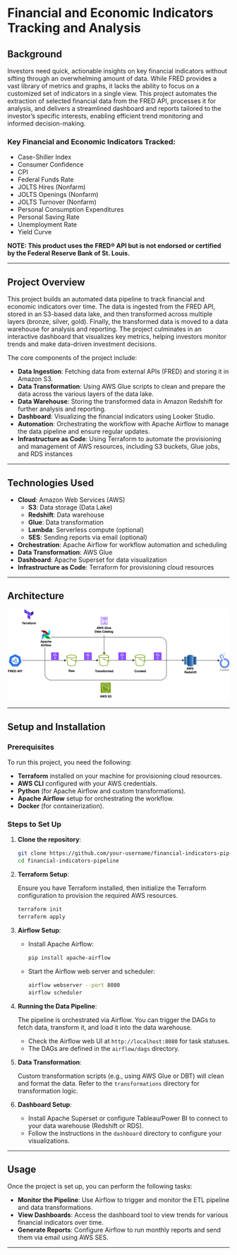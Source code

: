 # Financial and Economic Indicators Tracking and Analysis

## Background

Investors need quick, actionable insights on key financial indicators without sifting through an overwhelming amount of data. While FRED provides a vast library of metrics and graphs, it lacks the ability to focus on a customized set of indicators in a single view. This project automates the extraction of selected financial data from the FRED API, processes it for analysis, and delivers a streamlined dashboard and reports tailored to the investor’s specific interests, enabling efficient trend monitoring and informed decision-making.

### Key Financial and Economic Indicators Tracked:
- Case-Shiller Index
- Consumer Confidence
- CPI
- Federal Funds Rate
- JOLTS Hires (Nonfarm)
- JOLTS Openings (Nonfarm)
- JOLTS Turnover (Nonfarm)
- Personal Consumption Expenditures
- Personal Saving Rate
- Unemployment Rate
- Yield Curve

**NOTE: This product uses the FRED® API but is not endorsed or certified by the Federal Reserve Bank of St. Louis.**

---

## Project Overview

This project builds an automated data pipeline to track financial and economic indicators over time. The data is ingested from the FRED API, stored in an S3-based data lake, and then transformed across multiple layers (bronze, silver, gold). Finally, the transformed data is moved to a data warehouse for analysis and reporting. The project culminates in an interactive dashboard that visualizes key metrics, helping investors monitor trends and make data-driven investment decisions.

The core components of the project include:
- **Data Ingestion**: Fetching data from external APIs (FRED) and storing it in Amazon S3.
- **Data Transformation**: Using AWS Glue scripts to clean and prepare the data across the various layers of the data lake.
- **Data Warehouse**: Storing the transformed data in Amazon Redshift for further analysis and reporting.
- **Dashboard**: Visualizing the financial indicators using Looker Studio.
- **Automation**: Orchestrating the workflow with Apache Airflow to manage the data pipeline and ensure regular updates.
- **Infrastructure as Code**: Using Terraform to automate the provisioning and management of AWS resources, including S3 buckets, Glue jobs, and RDS instances

---

## Technologies Used

- **Cloud**: Amazon Web Services (AWS)
  - **S3**: Data storage (Data Lake)
  - **Redshift**: Data warehouse
  - **Glue**: Data transformation
  - **Lambda**: Serverless compute (optional)
  - **SES**: Sending reports via email (optional)
- **Orchestration**: Apache Airflow for workflow automation and scheduling
- **Data Transformation**: AWS Glue
- **Dashboard**: Apache Superset for data visualization
- **Infrastructure as Code**: Terraform for provisioning cloud resources

---

## Architecture

![Architecture Diagram](https://github.com/eulloa10/financial-data-pipeline/blob/main/fred_fdp_architecture_diagram.png?raw=true)

---

## Setup and Installation

### Prerequisites

To run this project, you need the following:

- **Terraform** installed on your machine for provisioning cloud resources.
- **AWS CLI** configured with your AWS credentials.
- **Python** (for Apache Airflow and custom transformations).
- **Apache Airflow** setup for orchestrating the workflow.
- **Docker** (for containerization).

### Steps to Set Up

1. **Clone the repository**:

    ```bash
    git clone https://github.com/your-username/financial-indicators-pipeline.git
    cd financial-indicators-pipeline
    ```

2. **Terraform Setup**:

    Ensure you have Terraform installed, then initialize the Terraform configuration to provision the required AWS resources.

    ```bash
    terraform init
    terraform apply
    ```

3. **Airflow Setup**:

    - Install Apache Airflow:

      ```bash
      pip install apache-airflow
      ```

    - Start the Airflow web server and scheduler:

      ```bash
      airflow webserver --port 8080
      airflow scheduler
      ```

4. **Running the Data Pipeline**:

    The pipeline is orchestrated via Airflow. You can trigger the DAGs to fetch data, transform it, and load it into the data warehouse.

    - Check the Airflow web UI at `http://localhost:8080` for task statuses.
    - The DAGs are defined in the `airflow/dags` directory.

5. **Data Transformation**:

    Custom transformation scripts (e.g., using AWS Glue or DBT) will clean and format the data. Refer to the `transformations` directory for transformation logic.

6. **Dashboard Setup**:

    - Install Apache Superset or configure Tableau/Power BI to connect to your data warehouse (Redshift or RDS).
    - Follow the instructions in the `dashboard` directory to configure your visualizations.

---

## Usage

Once the project is set up, you can perform the following tasks:

- **Monitor the Pipeline**: Use Airflow to trigger and monitor the ETL pipeline and data transformations.
- **View Dashboards**: Access the dashboard tool to view trends for various financial indicators over time.
- **Generate Reports**: Configure Airflow to run monthly reports and send them via email using AWS SES.

---
